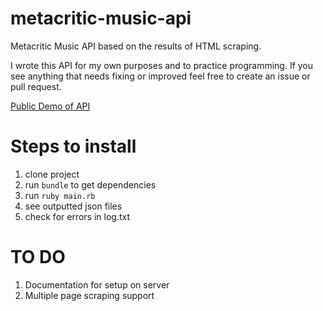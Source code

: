 # metacritic-music-api

Metacritic Music API based on the results of HTML scraping.

I wrote this API for my own purposes and to practice programming. If you see anything that needs fixing or improved feel free to create an issue or pull request.

[Public Demo of API](http://metacritic.marshallford.me)

# Steps to install

1. clone project
2. run `bundle` to get dependencies
3. run `ruby main.rb`
4. see outputted json files
5. check for errors in log.txt

# TO DO

1. Documentation for setup on server
2. Multiple page scraping support